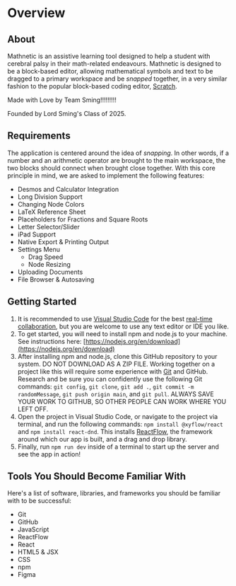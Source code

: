 # Overview

## About

Mathnetic is an assistive learning tool designed to help a student with cerebral palsy in their math-related endeavours. Mathnetic is designed to be a block-based editor, allowing mathematical symbols and text to be dragged to a primary workspace and be *snapped* together, in a very similar fashion to the popular block-based coding editor, [Scratch](https://scratch.mit.edu/).  

Made with Love by Team Sming!!!!!!!!!

Founded by Lord Sming's Class of 2025.

## Requirements

The application is centered around the idea of *snapping*. In other words, if a number and an arithmetic operator are brought to the main workspace, the two blocks should connect when brought close together. With this core principle in mind, we are asked to implement the following features:
* Desmos and Calculator Integration 
* Long Division Support 
* Changing Node Colors 
* LaTeX Reference Sheet
* Placeholders for Fractions and Square Roots
* Letter Selector/Slider
* iPad Support 
* Native Export & Printing Output
* Settings Menu
  * Drag Speed
  * Node Resizing
* Uploading Documents
* File Browser & Autosaving

## Getting Started

1. It is recommended to use [Visual Studio Code](https://code.visualstudio.com/) for the best [real-time collaboration](https://marketplace.visualstudio.com/items?itemName=MS-vsliveshare.vsliveshare), but you are welcome to use any text editor or IDE you like.
2. To get started, you will need to install npm and node.js to your machine. See instructions here: [https://nodejs.org/en/download](https://nodejs.org/en/download)
3. After installing npm and node.js, clone this GitHub repository to your system. DO NOT DOWNLOAD AS A ZIP FILE. Working together on a project like this will require some experience with [Git](https://git-scm.com/downloads) and GitHub. Research and be sure you can confidently use the following Git commands: `git config`, `git clone`, `git add .`, `git commit -m randomMessage`, `git push origin main`, and `git pull`. ALWAYS SAVE YOUR WORK TO GITHUB, SO OTHER PEOPLE CAN WORK WHERE YOU LEFT OFF.
4. Open the project in Visual Studio Code, or navigate to the project via terminal, and run the following commands: `npm install @xyflow/react` and `npm install react-dnd`. This installs [ReactFlow](https://reactflow.dev/learn), the framework around which our app is built, and a drag and drop library. 
5. Finally, run `npm run dev` inside of a terminal to start up the server and see the app in action!

## Tools You Should Become Familiar With

Here's a list of software, libraries, and frameworks you should be familiar with to be successful:
* Git
* GitHub
* JavaScript 
* ReactFlow
* React 
* HTML5 & JSX 
* CSS 
* npm 
* Figma
